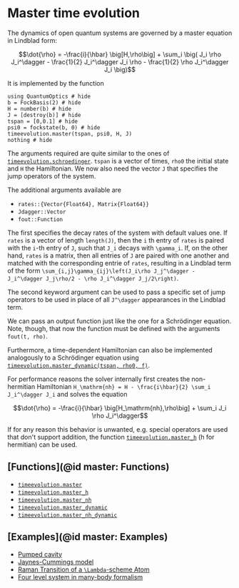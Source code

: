 # Master time evolution

The dynamics of open quantum systems are governed by a master equation in Lindblad form:

```math
\dot{\rho} = -\frac{i}{\hbar} \big[H,\rho\big]
             + \sum_i \big(
                    J_i \rho J_i^\dagger
                    - \frac{1}{2} J_i^\dagger J_i \rho
                    - \frac{1}{2} \rho J_i^\dagger J_i
                \big)
```

It is implemented by the function

```@example master
using QuantumOptics # hide
b = FockBasis(2) # hide
H = number(b) # hide
J = [destroy(b)] # hide
tspan = [0,0.1] # hide
psi0 = fockstate(b, 0) # hide
timeevolution.master(tspan, psi0, H, J)
nothing # hide
```

The arguments required are quite similar to the ones of [`timeevolution.schroedinger`](@ref). `tspan` is a vector of times, `rho0` the initial state and `H` the Hamiltonian. We now also need the vector `J` that specifies the jump operators of the system.

The additional arguments available are

* `rates::{Vector{Float64}, Matrix{Float64}}`
* `Jdagger::Vector`
* `fout::Function`

The first specifies the decay rates of the system with default values one. If `rates` is a vector of length `length(J)`, then the `i` th entry of `rates` is paired with the `i`-th entry of `J`, such that `J_i` decays with ``\gamma_i``. If, on the other hand, `rates` is a matrix, then all entries of `J` are paired with one another and matched with the corresponding entrie of `rates`, resulting
in a Lindblad term of the form ``\sum_{i,j}\gamma_{ij}\left(J_i\rho J_j^\dagger - J_i^\dagger J_j\rho/2 - \rho J_i^\dagger J_j/2\right)``.

The second keyword argument can be used to pass a specific set of jump operators to be used in place of all ``J^\dagger`` appearances in the Lindblad term.

We can pass an output function just like the one for a Schrödinger equation. Note, though, that now the function must be defined with the arguments `fout(t, rho)`.

Furthermore, a time-dependent Hamiltonian can also be implemented analogously to a Schrödinger equation using [`timeevolution.master_dynamic(tspan, rho0, f)`](@ref).

For performance reasons the solver internally first creates the non-hermitian Hamiltonian ``H_\mathrm{nh} = H - \frac{i\hbar}{2} \sum_i J_i^\dagger J_i`` and solves the equation

```math
\dot{\rho} = -\frac{i}{\hbar} \big[H_\mathrm{nh},\rho\big]
             + \sum_i J_i \rho J_i^\dagger
```

If for any reason this behavior is unwanted, e.g. special operators are used that don't support addition, the function [`timeevolution.master_h`](@ref) (h for hermitian) can be used.


## [Functions](@id master: Functions)

* [`timeevolution.master`](@ref)
* [`timeevolution.master_h`](@ref)
* [`timeevolution.master_nh`](@ref)
* [`timeevolution.master_dynamic`](@ref)
* [`timeevolution.master_nh_dynamic`](@ref)


## [Examples](@id master: Examples)

* [Pumped cavity](@ref)
* [Jaynes-Cummings model](@ref)
* [Raman Transition of a ``\Lambda``-scheme Atom](@ref)
* [Four level system in many-body formalism](@ref)
